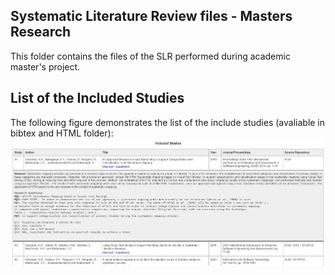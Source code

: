Systematic Literature Review files - Masters Research
-----
This folder contains the files of the SLR performed during academic master's project.

List of the Included Studies
-----

The following figure demonstrates the list of the include studies (avaliable in bibtex and HTML folder):
![](https://github.com/leocairos/MastersResearch/blob/master/screenshots/Included_Studies.png?raw=yes)
